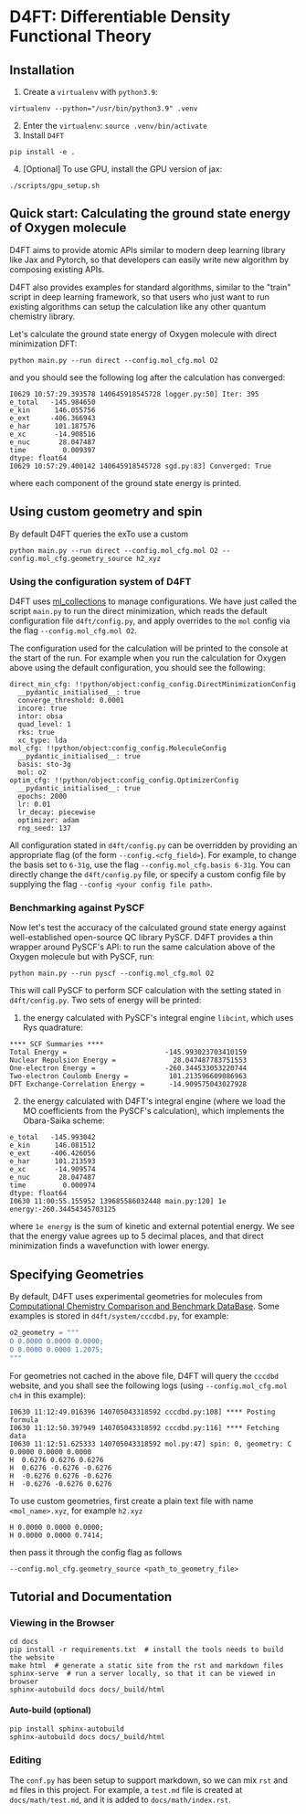 # D4FT: Differentiable Density Functional Theory

## Installation

1. Create a `virtualenv` with `python3.9`: 
``` shell
virtualenv --python="/usr/bin/python3.9" .venv
```
2. Enter the `virtualenv`: `source .venv/bin/activate`
3. Install `D4FT`
``` shell
pip install -e .
```
4. [Optional] To use GPU, install the GPU version of jax:
``` shell
./scripts/gpu_setup.sh
```

## Quick start: Calculating the ground state energy of Oxygen molecule
D4FT aims to provide atomic APIs similar to modern deep learning library like Jax and Pytorch, so that developers can easily write new algorithm by composing existing APIs.

D4FT also provides examples for standard algorithms, similar to the "train" script in deep learning framework, so that users who just want to run existing algorithms can setup the calculation like any other quantum chemistry library.

Let's calculate the ground state energy of Oxygen molecule with direct minimization DFT:
``` shell
python main.py --run direct --config.mol_cfg.mol O2
```

and you should see the following log after the calculation has converged:
``` shell
I0629 10:57:29.393578 140645918545728 logger.py:50] Iter: 395
e_total   -145.984650
e_kin      146.055756
e_ext     -406.366943
e_har      101.187576
e_xc       -14.908516
e_nuc       28.047487
time         0.009397
dtype: float64
I0629 10:57:29.400142 140645918545728 sgd.py:83] Converged: True
```
where each component of the ground state energy is printed.

## Using custom geometry and spin
By default D4FT queries the exTo use a custom
``` shell
python main.py --run direct --config.mol_cfg.mol O2 --config.mol_cfg.geometry_source h2_xyz
```


### Using the configuration system of D4FT
D4FT uses [ml_collections](https://github.com/google/ml_collections) to manage configurations. We have just called the script `main.py` to run the direct minimization, which reads the default configuration file `d4ft/config.py`, and apply overrides to the `mol` config via the flag `--config.mol_cfg.mol O2`.

The configuration used for the calculation will be printed to the console at the start of the run. For example when you run the calculation for Oxygen above using the default configuration, you should see the following:
``` shell
direct_min_cfg: !!python/object:config_config.DirectMinimizationConfig
  __pydantic_initialised__: true
  converge_threshold: 0.0001
  incore: true
  intor: obsa
  quad_level: 1
  rks: true
  xc_type: lda
mol_cfg: !!python/object:config_config.MoleculeConfig
  __pydantic_initialised__: true
  basis: sto-3g
  mol: o2
optim_cfg: !!python/object:config_config.OptimizerConfig
  __pydantic_initialised__: true
  epochs: 2000
  lr: 0.01
  lr_decay: piecewise
  optimizer: adam
  rng_seed: 137
```

All configuration stated in `d4ft/config.py` can be overridden by providing an appropriate flag (of the form `--config.<cfg_field>`). For example, to change the basis set to `6-31g`, use the flag `--config.mol_cfg.basis 6-31g`. You can directly change the 
`d4ft/config.py` file, or specify a custom config file by supplying the flag `--config <your config file path>`.


### Benchmarking against PySCF
Now let's test the accuracy of the calculated ground state energy against well-established open-source QC library PySCF. D4FT provides a thin wrapper around PySCF's API: to run the same calculation above of the Oxygen molecule but with PySCF, run:
``` shell
python main.py --run pyscf --config.mol_cfg.mol O2                             
```
This will call PySCF to perform SCF calculation with the setting stated in `d4ft/config.py`. Two sets of energy will be printed: 
1. the energy calculated with PySCF's integral engine `libcint`, which uses Rys quadrature:
``` shell
**** SCF Summaries ****
Total Energy =                        -145.993023703410159
Nuclear Repulsion Energy =              28.047487783751553
One-electron Energy =                 -260.344533053220744
Two-electron Coulomb Energy =          101.213596609086963
DFT Exchange-Correlation Energy =      -14.909575043027928
```
2. the energy calculated with D4FT's integral engine (where we load the MO coefficients from the PySCF's calculation), which implements the Obara-Saika scheme:
``` shell
e_total   -145.993042
e_kin      146.081512
e_ext     -406.426056
e_har      101.213593
e_xc       -14.909574
e_nuc       28.047487
time         0.000974
dtype: float64
I0630 11:00:55.155952 139685586032448 main.py:120] 1e energy:-260.34454345703125
```
where `1e energy` is the sum of kinetic and external potential energy. We see that the energy value agrees up to 5 decimal places, and that direct minimization finds a wavefunction with lower energy.

## Specifying Geometries
By default, D4FT uses experimental geometries for molecules from [Computational Chemistry Comparison and Benchmark DataBase](https://cccbdb.nist.gov/). Some examples is stored in `d4ft/system/cccdbd.py`, for example:
``` python
o2_geometry = """
O 0.0000 0.0000 0.0000;
O 0.0000 0.0000 1.2075;
"""
```
For geometries not cached in the above file, D4FT will query the `cccdbd` website, and you shall see the following logs (using `--config.mol_cfg.mol ch4` in this example):
``` shell
I0630 11:12:49.016396 140705043318592 cccdbd.py:108] **** Posting formula
I0630 11:12:50.397949 140705043318592 cccdbd.py:116] **** Fetching data
I0630 11:12:51.625333 140705043318592 mol.py:47] spin: 0, geometry: C  0.0000 0.0000 0.0000
H  0.6276 0.6276 0.6276
H  0.6276 -0.6276 -0.6276
H  -0.6276 0.6276 -0.6276
H  -0.6276 -0.6276 0.6276
```
To use custom geometries, first create a plain text file with name `<mol_name>.xyz`, for example `h2.xyz`
``` text
H 0.0000 0.0000 0.0000;
H 0.0000 0.0000 0.7414;
```
then pass it through the config flag as follows

``` shell
--config.mol_cfg.geometry_source <path_to_geometry_file>
```

## Tutorial and Documentation

### Viewing in the Browser

``` shell
cd docs
pip install -r requirements.txt  # install the tools needs to build the website
make html  # generate a static site from the rst and markdown files
sphinx-serve  # run a server locally, so that it can be viewed in browser
sphinx-autobuild docs docs/_build/html
```

#### Auto-build (optional)

```shell
pip install sphinx-autobuild
sphinx-autobuild docs docs/_build/html
```

### Editing

The `conf.py` has been setup to support markdown, so we can mix `rst` and `md` files in this project. For example, a `test.md` file is created at `docs/math/test.md`, and it is added to `docs/math/index.rst`.

